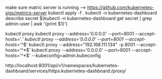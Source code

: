 
make sure matric server is running --> https://github.com/kubernetes-sigs/metrics-server
kubectl apply -f .
kubectl -n kubernetes-dashboard describe secret $(kubectl -n kubernetes-dashboard get secret | grep admin-user | awk '{print $1}')

kubectl proxy
kubectl proxy --address='0.0.0.0' --port=8001 --accept-hosts='.*'
kubectl proxy --address='0.0.0.0' --port=8001 --accept-hosts='^*$'
kubectl proxy --address="192.168.111.134" -p 8001 --accept-hosts='^*$'
kubectl proxy --address='0.0.0.0' --port=8001 --accept-hosts='^*$' --kubeconfig=admin.kubeconfig

http://localhost:8001/api/v1/namespaces/kubernetes-dashboard/services/https:kubernetes-dashboard:/proxy/


